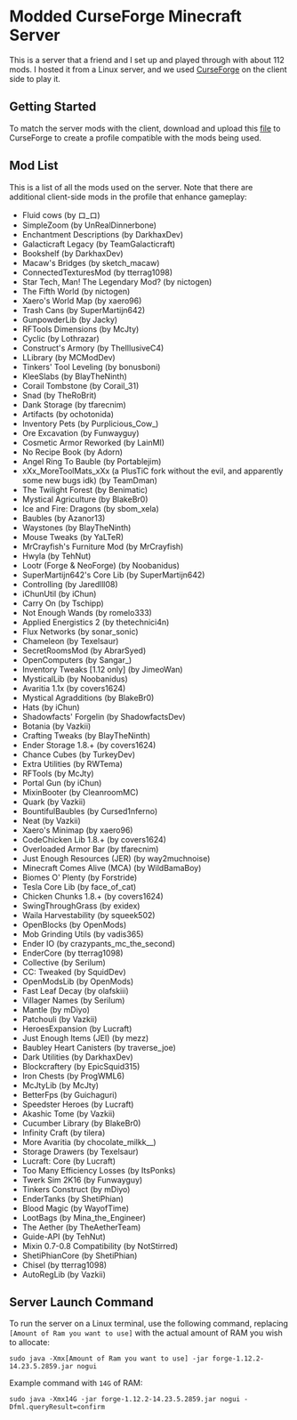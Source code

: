 # Modded CurseForge Minecraft Server

This is a server that a friend and I set up and played through with about 112 mods. I hosted it from a Linux server, and we used [CurseForge](https://www.curseforge.com/) on the client side to play it.

## Getting Started

To match the server mods with the client, download and upload this [file](https://github.com/CarterPry/modded-mc-server/blob/main/UploadThistoCurseForgeForClientSideModsToPlay.zip) to CurseForge to create a profile compatible with the mods being used.

## Mod List

This is a list of all the mods used on the server. Note that there are additional client-side mods in the profile that enhance gameplay:

- Fluid cows (by ロ_ロ)
- SimpleZoom (by UnRealDinnerbone)
- Enchantment Descriptions (by DarkhaxDev)
- Galacticraft Legacy (by TeamGalacticraft)
- Bookshelf (by DarkhaxDev)
- Macaw's Bridges (by sketch_macaw)
- ConnectedTexturesMod (by tterrag1098)
- Star Tech, Man! The Legendary Mod? (by nictogen)
- The Fifth World (by nictogen)
- Xaero's World Map (by xaero96)
- Trash Cans (by SuperMartijn642)
- GunpowderLib (by Jacky)
- RFTools Dimensions (by McJty)
- Cyclic (by Lothrazar)
- Construct's Armory (by TheIllusiveC4)
- LLibrary (by MCModDev)
- Tinkers' Tool Leveling (by bonusboni)
- KleeSlabs (by BlayTheNinth)
- Corail Tombstone (by Corail_31)
- Snad (by TheRoBrit)
- Dank Storage (by tfarecnim)
- Artifacts (by ochotonida)
- Inventory Pets (by Purplicious_Cow_)
- Ore Excavation (by Funwayguy)
- Cosmetic Armor Reworked (by LainMI)
- No Recipe Book (by Adorn)
- Angel Ring To Bauble (by Portablejim)
- xXx_MoreToolMats_xXx (a PlusTiC fork without the evil, and apparently some new bugs idk) (by TeamDman)
- The Twilight Forest (by Benimatic)
- Mystical Agriculture (by BlakeBr0)
- Ice and Fire: Dragons (by sbom_xela)
- Baubles (by Azanor13)
- Waystones (by BlayTheNinth)
- Mouse Tweaks (by YaLTeR)
- MrCrayfish's Furniture Mod (by MrCrayfish)
- Hwyla (by TehNut)
- Lootr (Forge & NeoForge) (by Noobanidus)
- SuperMartijn642's Core Lib (by SuperMartijn642)
- Controlling (by Jaredlll08)
- iChunUtil (by iChun)
- Carry On (by Tschipp)
- Not Enough Wands (by romelo333)
- Applied Energistics 2 (by thetechnici4n)
- Flux Networks (by sonar_sonic)
- Chameleon (by Texelsaur)
- SecretRoomsMod (by AbrarSyed)
- OpenComputers (by Sangar_)
- Inventory Tweaks [1.12 only] (by JimeoWan)
- MysticalLib (by Noobanidus)
- Avaritia 1.1x (by covers1624)
- Mystical Agradditions (by BlakeBr0)
- Hats (by iChun)
- Shadowfacts' Forgelin (by ShadowfactsDev)
- Botania (by Vazkii)
- Crafting Tweaks (by BlayTheNinth)
- Ender Storage 1.8.+ (by covers1624)
- Chance Cubes (by TurkeyDev)
- Extra Utilities (by RWTema)
- RFTools (by McJty)
- Portal Gun (by iChun)
- MixinBooter (by CleanroomMC)
- Quark (by Vazkii)
- BountifulBaubles (by Cursed1nferno)
- Neat (by Vazkii)
- Xaero's Minimap (by xaero96)
- CodeChicken Lib 1.8.+ (by covers1624)
- Overloaded Armor Bar (by tfarecnim)
- Just Enough Resources (JER) (by way2muchnoise)
- Minecraft Comes Alive (MCA) (by WildBamaBoy)
- Biomes O' Plenty (by Forstride)
- Tesla Core Lib (by face_of_cat)
- Chicken Chunks 1.8.+ (by covers1624)
- SwingThroughGrass (by exidex)
- Waila Harvestability (by squeek502)
- OpenBlocks (by OpenMods)
- Mob Grinding Utils (by vadis365)
- Ender IO (by crazypants_mc_the_second)
- EnderCore (by tterrag1098)
- Collective (by Serilum)
- CC: Tweaked (by SquidDev)
- OpenModsLib (by OpenMods)
- Fast Leaf Decay (by olafskiii)
- Villager Names (by Serilum)
- Mantle (by mDiyo)
- Patchouli (by Vazkii)
- HeroesExpansion (by Lucraft)
- Just Enough Items (JEI) (by mezz)
- Baubley Heart Canisters (by traverse_joe)
- Dark Utilities (by DarkhaxDev)
- Blockcraftery (by EpicSquid315)
- Iron Chests (by ProgWML6)
- McJtyLib (by McJty)
- BetterFps (by Guichaguri)
- Speedster Heroes (by Lucraft)
- Akashic Tome (by Vazkii)
- Cucumber Library (by BlakeBr0)
- Infinity Craft (by tilera)
- More Avaritia (by chocolate_milkk__)
- Storage Drawers (by Texelsaur)
- Lucraft: Core (by Lucraft)
- Too Many Efficiency Losses (by ItsPonks)
- Twerk Sim 2K16 (by Funwayguy)
- Tinkers Construct (by mDiyo)
- EnderTanks (by ShetiPhian)
- Blood Magic (by WayofTime)
- LootBags (by Mina_the_Engineer)
- The Aether (by TheAetherTeam)
- Guide-API (by TehNut)
- Mixin 0.7-0.8 Compatibility (by NotStirred)
- ShetiPhianCore (by ShetiPhian)
- Chisel (by tterrag1098)
- AutoRegLib (by Vazkii)

## Server Launch Command

To run the server on a Linux terminal, use the following command, replacing `[Amount of Ram you want to use]` with the actual amount of RAM you wish to allocate:

```
sudo java -Xmx[Amount of Ram you want to use] -jar forge-1.12.2-14.23.5.2859.jar nogui
```

Example command with `14G` of RAM:

```
sudo java -Xmx14G -jar forge-1.12.2-14.23.5.2859.jar nogui -Dfml.queryResult=confirm
```
